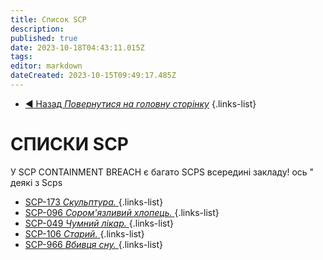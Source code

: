 ```yaml
---
title: Список SCP
description: 
published: true
date: 2023-10-18T04:43:11.015Z
tags: 
editor: markdown
dateCreated: 2023-10-15T09:49:17.485Z
---
```


- [:arrow_backward: Назад *Повернутися на головну сторінку*](/ua/home)
{.links-list}
# СПИСКИ SCP
У SCP CONTAINMENT BREACH є багато SCPS всередині закладу! ось " деякі з Scps
- [SCP-173 *Скульптура.* ](/uk/game/scp-173)
{.links-list}
- [SCP-096 *Сором'язливий хлопець.* ](/uk/game/scp096)
{.links-list}
- [SCP-049 *Чумний лікар.* ](/uk/game/scp049)
{.links-list}
- [SCP-106 *Старий.* ](/uk/game/scp106)
{.links-list}
- [SCP-966 *Вбивця сну.* ](/uk/game/scp966)
{.links-list}